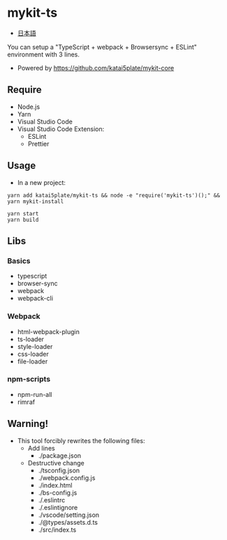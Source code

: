 # mykit-ts

- [日本語](./README-ja.md)

You can setup a "TypeScript + webpack + Browsersync + ESLint" environment with 3 lines.

- Powered by https://github.com/katai5plate/mykit-core

## Require
- Node.js
- Yarn
- Visual Studio Code
- Visual Studio Code Extension:
  - ESLint
  - Prettier

## Usage
- In a new project:
```
yarn add katai5plate/mykit-ts && node -e "require('mykit-ts')();" && yarn mykit-install
```
```
yarn start
yarn build
```

## Libs

### Basics
- typescript
- browser-sync
- webpack
- webpack-cli

### Webpack
- html-webpack-plugin
- ts-loader
- style-loader
- css-loader
- file-loader

### npm-scripts
- npm-run-all
- rimraf

## Warning!
- This tool forcibly rewrites the following files:
  - Add lines
    - ./package.json
  - Destructive change
    - ./tsconfig.json
    - ./webpack.config.js
    - ./index.html
    - ./bs-config.js
    - ./.eslintrc
    - ./.eslintignore
    - ./vscode/setting.json
    - ./@types/assets.d.ts
    - ./src/index.ts
